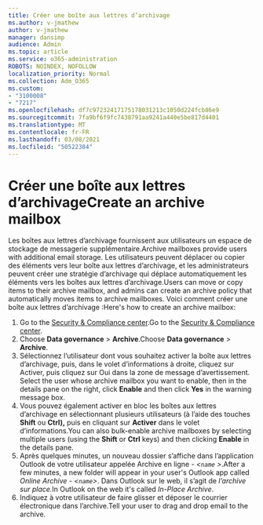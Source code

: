 ```yaml
---
title: Créer une boîte aux lettres d’archivage
ms.author: v-jmathew
author: v-jmathew
manager: dansimp
audience: Admin
ms.topic: article
ms.service: o365-administration
ROBOTS: NOINDEX, NOFOLLOW
localization_priority: Normal
ms.collection: Adm_O365
ms.custom:
- "3100008"
- "7217"
ms.openlocfilehash: df7c97232417175178031213c1050d224fcb86e9
ms.sourcegitcommit: 7fa9bf6f9fc7438791aa9241a440e5be817d4401
ms.translationtype: MT
ms.contentlocale: fr-FR
ms.lasthandoff: 03/08/2021
ms.locfileid: "50522384"
---
```

# <a name="create-an-archive-mailbox"></a><span data-ttu-id="9191b-102">Créer une boîte aux lettres d’archivage</span><span class="sxs-lookup"><span data-stu-id="9191b-102">Create an archive mailbox</span></span>

<span data-ttu-id="9191b-103">Les boîtes aux lettres d’archivage fournissent aux utilisateurs un espace de stockage de messagerie supplémentaire.</span><span class="sxs-lookup"><span data-stu-id="9191b-103">Archive mailboxes provide users with additional email storage.</span></span> <span data-ttu-id="9191b-104">Les utilisateurs peuvent déplacer ou copier des éléments vers leur boîte aux lettres d’archivage, et les administrateurs peuvent créer une stratégie d’archivage qui déplace automatiquement les éléments vers les boîtes aux lettres d’archivage.</span><span class="sxs-lookup"><span data-stu-id="9191b-104">Users can move or copy items to their archive mailbox, and admins can create an archive policy that automatically moves items to archive mailboxes.</span></span> <span data-ttu-id="9191b-105">Voici comment créer une boîte aux lettres d’archivage :</span><span class="sxs-lookup"><span data-stu-id="9191b-105">Here's how to create an archive mailbox:</span></span>

1. <span data-ttu-id="9191b-106">Go to the [Security & Compliance center]( https://go.microsoft.com/fwlink/p/?linkid=2077143).</span><span class="sxs-lookup"><span data-stu-id="9191b-106">Go to the [Security & Compliance center]( https://go.microsoft.com/fwlink/p/?linkid=2077143).</span></span>
2. <span data-ttu-id="9191b-107">Choose **Data governance**  >  **Archive**.</span><span class="sxs-lookup"><span data-stu-id="9191b-107">Choose **Data governance** > **Archive**.</span></span>
3. <span data-ttu-id="9191b-108">Sélectionnez l’utilisateur dont vous souhaitez activer la boîte aux lettres  d’archivage, puis, dans le volet d’informations à droite, cliquez sur Activer, puis cliquez sur Oui dans la zone de message d’avertissement. </span><span class="sxs-lookup"><span data-stu-id="9191b-108">Select the user whose archive mailbox you want to enable, then in the details pane on the right, click **Enable** and then click **Yes** in the warning message box.</span></span>
4. <span data-ttu-id="9191b-109">Vous pouvez également activer en bloc les boîtes aux lettres d’archivage en sélectionnant plusieurs utilisateurs (à l’aide des touches **Shift** ou **Ctrl),** puis en cliquant sur **Activer** dans le volet d’informations.</span><span class="sxs-lookup"><span data-stu-id="9191b-109">You can also bulk-enable archive mailboxes by selecting multiple users (using the **Shift** or **Ctrl** keys) and then clicking **Enable** in the details pane.</span></span>
5. <span data-ttu-id="9191b-110">Après quelques minutes, un nouveau dossier s’affiche dans l’application Outlook de votre utilisateur appelée Archive en ligne *- <`name` >*.</span><span class="sxs-lookup"><span data-stu-id="9191b-110">After a few minutes, a new folder will appear in your user's Outlook app called *Online Archive - <`name`>*.</span></span> <span data-ttu-id="9191b-111">Dans Outlook sur le web, il s’agit de *l’archive sur place.*</span><span class="sxs-lookup"><span data-stu-id="9191b-111">In Outlook on the web it's called *In-Place Archive*.</span></span>
6. <span data-ttu-id="9191b-112">Indiquez à votre utilisateur de faire glisser et déposer le courrier électronique dans l’archive.</span><span class="sxs-lookup"><span data-stu-id="9191b-112">Tell your user to drag and drop email to the archive.</span></span>
